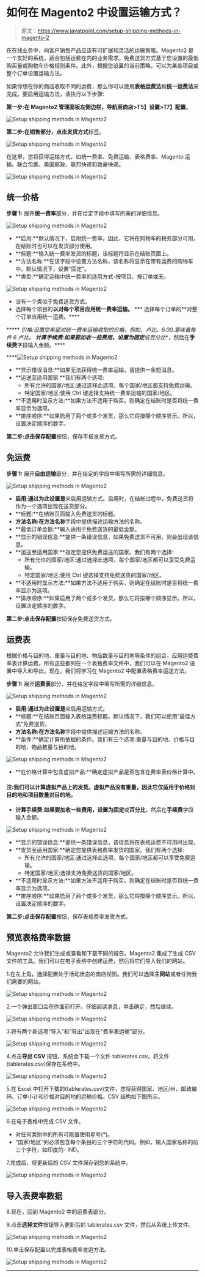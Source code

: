 # 如何在 Magento2 中设置运输方式？

> 原文：<https://www.javatpoint.com/setup-shipping-methods-in-magento-2>

在在线业务中，向客户销售产品应该有可扩展和灵活的运输策略。Magento2 是一个友好的系统，适合包括运费在内的业务需求。免费送货方式基于您设置的最低购买量或购物车价格规则条件。此外，根据您设置的当前策略，可以为某些项目或整个订单设置运输方法。

如果你想在你的商店收取不同的运费，那么你可以使用**表格运费法**和**统一运费法**来完成。要启用运输方法，请执行以下步骤:

**第一步:**在 Magento2 管理面板左侧边栏，导航至**商店>T5】设置>T7】配置**。

![Setup shipping methods in Magento2](img/d2f0b378416a950dfde8cf5e17dbf0ff.png)

**第二步:**在销售部分，点击**发货方式**标签。

![Setup shipping methods in Magento2](img/ca86562c4309551e5cb657a0ca032d55.png)

在这里，您将获得运输方式，如统一费率、免费运输、表格费率、Magento 运输、联合包裹、美国邮政、联邦快递和敦豪快递。

![Setup shipping methods in Magento2](img/d6a10c8ec23c3296588064d03f4b8500.png)

## 统一价格

**步骤 1:** 展开**统一费率**部分，并在给定字段中填写所需的详细信息。

![Setup shipping methods in Magento2](img/4d5c548e7089f9e33aeafaf463b29ef1.png)

*   **启用:**默认情况下，启用统一费率。因此，它将在购物车的税务部分可用，在结账时也可以在发货部分使用。
*   **标题:**输入统一费率发货的标题，该标题将显示在结账页面上。
*   **方法名称:**在该字段中设置方法名称，该名称将显示在带有运费的购物车中。默认情况下，设置“固定”。
*   **类型:**确定运输中统一费率的适用方式-按项目、按订单或无。

![Setup shipping methods in Magento2](img/d9ffdb20d67b63e11510faa170cc3ad3.png)

*   没有一个类似于免费送货方式。
*   选择每个项目的**以对每个项目应用统一费率运输。**
***   选择每个订单的**对整个订单应用统一运费。****

*****   **价格:**设置您希望对统一费率运输收取的价格，例如，卢比。6.00.意味着每件 6 卢比。*   **计算手续费:**如果要加收一些费用，设置为**固定**或**百分比**，然后在**手续费**字段输入金额。****

****![Setup shipping methods in Magento2](img/287732b8955aa3b2eec6f4a1a883d725.png)

*   **显示错误消息:**如果无法获得统一费率运输，请提供一条短消息。
*   **运送至适用国家:**我们有两个选项:
    *   所有允许的国家/地区:通过选择此选项，每个国家/地区都支持免费运输。
    *   特定国家/地区:使用 Ctrl 键选择支持统一费率运输的国家/地区。
*   **不适用时显示方法:**如果方法不适用于购买，则确定在结账时是否将统一费率显示为选项。
*   **排序顺序:**如果启用了两个或多个发货，那么它将按哪个顺序显示。所以，设置决定顺序的数字。

**第二步:**点击**保存配置**按钮，保存平板发货方式。

## 免运费

**步骤 1:** 展开**自由运输**部分，并在给定的字段中填写所需的详细信息。

![Setup shipping methods in Magento2](img/66305318b466e336c9983018c5b5c6eb.png)

*   **启用:**通过为此设置**是**来启用运输方式。启用时，在结帐过程中，免费送货将作为一个选项出现在送货部分。
*   **标题:**在结账页面输入免费送货的标题。
*   **方法名称:**在**方法名称**字段中提供描述运输方法的名称。
*   **最低订单金额:**输入适用于免费送货的最低金额。
*   **显示的错误信息:**提供一条错误信息，如果免费送货不可用，则会出现该信息。
*   **运送至适用国家:**指定您提供免费运送的国家。我们有两个选择:
    *   所有允许的国家/地区:通过选择此选项，每个国家/地区都可以享受免费运输。
    *   特定国家/地区:使用 Ctrl 键选择支持免费送货的国家/地区。
*   **不适用时显示方法:**如果方法不适用于购买，则确定在结账时是否将统一费率显示为选项。
*   **排序顺序:**如果启用了两个或多个发货，那么它将按哪个顺序显示。所以，设置决定顺序的数字。

**第二步:**点击**保存配置**按钮保存免费送货方式。

## 运费表

根据价格与目的地、重量与目的地、物品数量与目的地等条件的组合，应用运费费率表计算运费。所有这些都列在一个表格费率文件中，我们可以在 Magento2 设置中导入和导出。现在，我们将学习在 Magento2 中配置表格费率运送方法。

**步骤 1:** 展开**运费表**部分，并在给定字段中填写所需的详细信息。

![Setup shipping methods in Magento2](img/c460f18ea7b597c5d4555ff80c99d031.png)

*   **启用:**通过为此设置**是**来启用运输方式。
*   **标题:**在结账页面输入表格运费标题。默认情况下，我们可以使用“最佳方式”免费送货。
*   **方法名称:**在**方法名称**字段中提供描述运输方法的名称。
*   **条件:**确定计算所依据的条件。我们有三个选项:重量与目的地、价格与目的地、物品数量与目的地。

![Setup shipping methods in Magento2](img/3904967080be17667ac3480b267dd8dc.png)

*   **在价格计算中包含虚拟产品:**确定虚拟产品是否包含在费率表价格计算中。

#### 注:我们可以计算虚拟产品上的发货。虚拟产品没有重量，因此它仅适用于价格对目的地和项目数量对目的地。

*   **计算手续费:**如果要加收一些费用，设置为**固定**或**百分比**，然后在**手续费**字段输入金额。

![Setup shipping methods in Magento2](img/1f3038dbf999590a89f5c5f651be7656.png)

*   **显示的错误信息:**提供一条错误信息，该信息将在表格运费不可用时出现。
*   **发货至适用国家:**确定您提供表格费率发货的国家。我们有两个选择:
    *   所有允许的国家/地区:通过选择此选项，每个国家/地区都可以享受免费运输。
    *   特定国家/地区:选择支持免费送货的国家/地区。
*   **不适用时显示方法:**如果方法不适用于购买，则确定在结账时是否将统一费率显示为选项。
*   **排序顺序:**如果启用了两个或多个发货，那么它将按哪个顺序显示。所以，设置决定顺序的数字。

**第二步:**点击**保存配置**按钮，保存表格费率发货方式。

## 预览表格费率数据

Magento2 允许我们生成或查看和下载不同的报告。Magento2 集成了生成 CSV 文件的工具。我们可以在电子表格中创建运费，然后将它们导入我们的网站。

1.在左上角，选择配置处于活动状态的商店视图。我们可以选择**主网站**或者任何我们需要的网站。

![Setup shipping methods in Magento2](img/c83d5b684ba2167ac2d5e614f0bceafe.png)

2.一个弹出窗口会在你面前打开。仔细阅读消息，单击确定，然后继续。

![Setup shipping methods in Magento2](img/5feebddddb95642a557972844b784811.png)

3.将有两个新选项“导入”和“导出”出现在“费率表运输”部分。

![Setup shipping methods in Magento2](img/0d8b0401b36b565d4cfefc30c5c97386.png)

4.点击**导出 CSV** 按钮，系统会下载一个文件 tablerates.csv。将文件(tablerates.csv)保存在系统中。

![Setup shipping methods in Magento2](img/efb09ce32f679b2b0a423f0ada8aa62c.png)

5.在 Excel 中打开下载的(tablerates.csv)文件，您将获得国家、地区/州、邮政编码、订单小计和价格对目的地的运输价格。CSV 结构如下图所示。

![Setup shipping methods in Magento2](img/269d327e8fd3654d984ab16160c8ae36.png)

6.在电子表格中完成 CSV 文件。

*   对任何类别中的所有可能值使用星号(*)。
*   “国家/地区”列必须包含每个条目的三个字符的代码。例如，输入国家名称的前三个字符，如印度的- IND。

7.完成后，将更新后的 CSV 文件保存到您的系统中。

![Setup shipping methods in Magento2](img/7530290e98f99f3a8477737190627988.png)

## 导入表费率数据

8.现在，回到 Magento2 中的运费表部分。

9.点击**选择文件**按钮导入更新后的 tablerates.csv 文件，然后从系统上传文件。

![Setup shipping methods in Magento2](img/b7a84e61eddc484ff4f835d067f1e283.png)

10.单击保存配置以完成表格费率发运方法。

![Setup shipping methods in Magento2](img/57f737f625a75407428e6718b9a1e67b.png)

* * *****